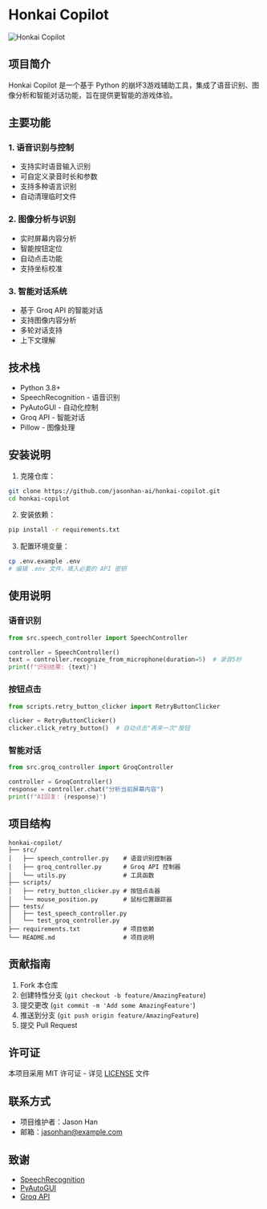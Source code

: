 # Honkai Copilot

![Honkai Copilot](https://github.com/jasonhan-ai/honkai-copilot/assets/123456789/abcdef12-3456-7890-1234-567890abcdef)

## 项目简介

Honkai Copilot 是一个基于 Python 的崩坏3游戏辅助工具，集成了语音识别、图像分析和智能对话功能，旨在提供更智能的游戏体验。

## 主要功能

### 1. 语音识别与控制
- 支持实时语音输入识别
- 可自定义录音时长和参数
- 支持多种语言识别
- 自动清理临时文件

### 2. 图像分析与识别
- 实时屏幕内容分析
- 智能按钮定位
- 自动点击功能
- 支持坐标校准

### 3. 智能对话系统
- 基于 Groq API 的智能对话
- 支持图像内容分析
- 多轮对话支持
- 上下文理解

## 技术栈

- Python 3.8+
- SpeechRecognition - 语音识别
- PyAutoGUI - 自动化控制
- Groq API - 智能对话
- Pillow - 图像处理

## 安装说明

1. 克隆仓库：
```bash
git clone https://github.com/jasonhan-ai/honkai-copilot.git
cd honkai-copilot
```

2. 安装依赖：
```bash
pip install -r requirements.txt
```

3. 配置环境变量：
```bash
cp .env.example .env
# 编辑 .env 文件，填入必要的 API 密钥
```

## 使用说明

### 语音识别
```python
from src.speech_controller import SpeechController

controller = SpeechController()
text = controller.recognize_from_microphone(duration=5)  # 录音5秒
print(f"识别结果: {text}")
```

### 按钮点击
```python
from scripts.retry_button_clicker import RetryButtonClicker

clicker = RetryButtonClicker()
clicker.click_retry_button()  # 自动点击"再来一次"按钮
```

### 智能对话
```python
from src.groq_controller import GroqController

controller = GroqController()
response = controller.chat("分析当前屏幕内容")
print(f"AI回复: {response}")
```

## 项目结构

```
honkai-copilot/
├── src/
│   ├── speech_controller.py    # 语音识别控制器
│   ├── groq_controller.py      # Groq API 控制器
│   └── utils.py                # 工具函数
├── scripts/
│   ├── retry_button_clicker.py # 按钮点击器
│   └── mouse_position.py       # 鼠标位置跟踪器
├── tests/
│   ├── test_speech_controller.py
│   └── test_groq_controller.py
├── requirements.txt            # 项目依赖
└── README.md                   # 项目说明
```

## 贡献指南

1. Fork 本仓库
2. 创建特性分支 (`git checkout -b feature/AmazingFeature`)
3. 提交更改 (`git commit -m 'Add some AmazingFeature'`)
4. 推送到分支 (`git push origin feature/AmazingFeature`)
5. 提交 Pull Request

## 许可证

本项目采用 MIT 许可证 - 详见 [LICENSE](LICENSE) 文件

## 联系方式

- 项目维护者：Jason Han
- 邮箱：jasonhan@example.com

## 致谢

- [SpeechRecognition](https://github.com/Uberi/speech_recognition)
- [PyAutoGUI](https://github.com/asweigart/pyautogui)
- [Groq API](https://groq.com/) 